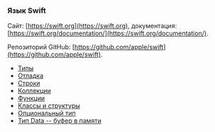### Язык Swift

Сайт: [https://swift.org](https://swift.org),
документация: [https://swift.org/documentation/](https://swift.org/documentation/).

Репозиторий GitHub: [https://github.com/apple/swift](https://github.com/apple/swift).

* [Типы](types.md)
* [Отладка](debug.md)
* [Строки](strings.md)
* [Коллекции](collections.md)
* [Функции](functions.md)
* [Классы и структуры](classes.md)
* [Опциональный тип](optional.md)
* [Тип Data -- буфер в памяти](data.md)
